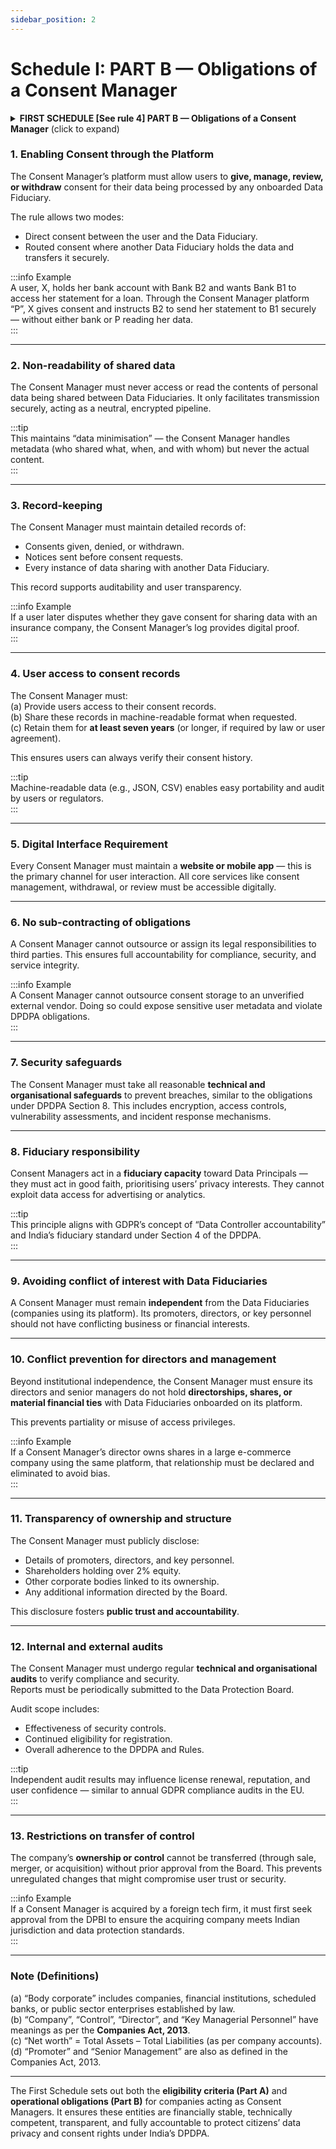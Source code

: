 ```yaml
---
sidebar_position: 2
---
```


# Schedule I: PART B — Obligations of a Consent Manager

<details>  
  <summary><strong>FIRST SCHEDULE [See rule 4] PART B — Obligations of a Consent Manager</strong> (click to expand)</summary>  

1. The Consent Manager shall enable a Data Principal using its platform to give consent to the processing of her personal data by a Data Fiduciary onboarded onto such platform either directly to such Data Fiduciary or through another Data Fiduciary onboarded onto such platform, who maintains such personal data with the consent of that Data Principal.  

 **Illustration.** Individuals are enabled to give, manage, review and withdraw their consent to the processing of their personal data through P, a platform maintained by a Consent Manager. X, an individual, is a registered user on P. B1 and B2 are banks onboarded onto P.  
 Case 1: B1 sends a request on P to X for consent to process personal data contained in her bank account statement. X maintains the bank account statement as a digital record in her digital locker. X uses P to directly give her consent to B1, and proceeds to give B1 access to her bank account statement.  
 Case 2: B1 sends a request on P to X for consent to process personal data contained in her bank account statement. X maintains her bank account with B2. X uses P to route her consent through B2 to B1, while also digitally instructing B2 to send her bank account statement to B1. B2 proceeds to send the bank account statement to B1.  

2. The Consent Manager shall ensure that the manner of making available the personal data or its sharing is such that the contents thereof are not readable by it.  

3. The Consent Manager shall maintain on its platform a record of the following, namely:—  
 (a) Consents given, denied or withdrawn by her;  
 (b) Notices preceding or accompanying requests for consent; and  
 (c) Sharing of her personal data with a transferee Data Fiduciary.  

4. The Consent Manager—  
 (a) shall give the Data Principal using such platform access to such record;  
 (b) shall, on the request of the Data Principal and in accordance with its terms of service, make available to her the information contained in such record, in machine-readable form; and  
 (c) shall maintain such record for at least seven years, or for such longer period as the Data Principal and Consent Manager may agree upon or as may be required by law.  

5. The Consent Manager shall develop and maintain a website or app, or both, as the primary means through which a Data Principal may access the services provided by the Consent Manager.  

6. The Consent Manager shall not sub-contract or assign the performance of any of its obligations under the Act and these rules.  

7. The Consent Manager shall take reasonable security safeguards to prevent personal data breach.  

8. The Consent Manager shall act in a fiduciary capacity in relation to the Data Principal.  

9. The Consent Manager shall avoid conflict of interest with Data Fiduciaries, including in respect of their promoters and key managerial personnel.  

10. The Consent Manager shall have in place measures to ensure that no conflict of interest arises on account of its directors, key managerial personnel and senior management holding a directorship, financial interest, employment or beneficial ownership in Data Fiduciaries, or having a material pecuniary relationship with them.  

11. The Consent Manager shall publish in an easily accessible manner, on its website or app, or both, as the case may be, information regarding—  
 (a) the promoters, directors, key managerial personnel and senior management of the company registered as Consent Manager;  
 (b) every person who holds shares in excess of two per cent of the shareholding of the company registered as Consent Manager;  
 (c) every body corporate in whose shareholding any promoter, director, key managerial personnel or senior management of the Consent Manager holds shares in excess of two per cent as on the first day of the preceding calendar month; and  
 (d) such other information as the Board may direct the Consent Manager to disclose in the interests of transparency.  

12. The Consent Manager shall have in place effective audit mechanisms to review, monitor, evaluate and report the outcome of such audit to the Board, periodically and on such other occasions as the Board may direct, in respect of—  
 (a) technical and organisational controls, systems, procedures and safeguards;  
 (b) continued fulfilment of the conditions of registration; and  
 (c) adherence to its obligations under the Act and these rules.  

13. The control of the company registered as the Consent Manager shall not be transferred by way of sale, merger or otherwise, except with the previous approval of the Board and subject to fulfilment of such conditions as the Board may specify in this behalf.  

**Note:** In this Schedule,—  
(a) the expression “body corporate” shall include a company, a body corporate as defined under clause (11) of section 2 of the Companies Act, 2013 (18 of 2013), a firm, a financial institution, a scheduled bank or a public sector enterprise established or constituted by or under any Central Act, Provincial Act or State Act, and any other incorporated association of persons or body of individuals;  
(b) the expressions “company”, “control”, “director” and “key managerial personnel” shall have the same meanings as are respectively assigned to them in the Companies Act, 2013 (18 of 2013);  
(c) the expression “net worth” shall mean the aggregate value of total assets as reduced by the value of liabilities of the Consent Manager as appearing in its books of accounts; and  
(d) the expressions “promoter” and “senior management” shall have the same meanings as are respectively assigned to them in the Companies Act, 2013 (18 of 2013).  

</details>


### 1. Enabling Consent through the Platform  

The Consent Manager’s platform must allow users to **give, manage, review, or withdraw** consent for their data being processed by any onboarded Data Fiduciary.  

The rule allows two modes:  
- Direct consent between the user and the Data Fiduciary.  
- Routed consent where another Data Fiduciary holds the data and transfers it securely.  

:::info Example  
A user, X, holds her bank account with Bank B2 and wants Bank B1 to access her statement for a loan. Through the Consent Manager platform “P”, X gives consent and instructs B2 to send her statement to B1 securely — without either bank or P reading her data.  
:::

---

### 2. Non-readability of shared data  

The Consent Manager must never access or read the contents of personal data being shared between Data Fiduciaries. It only facilitates transmission securely, acting as a neutral, encrypted pipeline.  

:::tip  
This maintains “data minimisation” — the Consent Manager handles metadata (who shared what, when, and with whom) but never the actual content.  
:::

---

### 3. Record-keeping  

The Consent Manager must maintain detailed records of:  
- Consents given, denied, or withdrawn.  
- Notices sent before consent requests.  
- Every instance of data sharing with another Data Fiduciary.  

This record supports auditability and user transparency.  

:::info Example  
If a user later disputes whether they gave consent for sharing data with an insurance company, the Consent Manager’s log provides digital proof.  
:::

---

### 4. User access to consent records  

The Consent Manager must:  
(a) Provide users access to their consent records.  
(b) Share these records in machine-readable format when requested.  
(c) Retain them for **at least seven years** (or longer, if required by law or user agreement).  

This ensures users can always verify their consent history.  

:::tip  
Machine-readable data (e.g., JSON, CSV) enables easy portability and audit by users or regulators.  
:::

---

### 5. Digital Interface Requirement  

Every Consent Manager must maintain a **website or mobile app** — this is the primary channel for user interaction. All core services like consent management, withdrawal, or review must be accessible digitally.  

---

### 6. No sub-contracting of obligations  

A Consent Manager cannot outsource or assign its legal responsibilities to third parties. This ensures full accountability for compliance, security, and service integrity.  

:::info Example  
A Consent Manager cannot outsource consent storage to an unverified external vendor. Doing so could expose sensitive user metadata and violate DPDPA obligations.  
:::

---

### 7. Security safeguards  

The Consent Manager must take all reasonable **technical and organisational safeguards** to prevent breaches, similar to the obligations under DPDPA Section 8. This includes encryption, access controls, vulnerability assessments, and incident response mechanisms.  

---

### 8. Fiduciary responsibility  

Consent Managers act in a **fiduciary capacity** toward Data Principals — they must act in good faith, prioritising users’ privacy interests. They cannot exploit data access for advertising or analytics.  

:::tip  
This principle aligns with GDPR’s concept of “Data Controller accountability” and India’s fiduciary standard under Section 4 of the DPDPA.  
:::

---

### 9. Avoiding conflict of interest with Data Fiduciaries  

A Consent Manager must remain **independent** from the Data Fiduciaries (companies using its platform). Its promoters, directors, or key personnel should not have conflicting business or financial interests.  

---

### 10. Conflict prevention for directors and management  

Beyond institutional independence, the Consent Manager must ensure its directors and senior managers do not hold **directorships, shares, or material financial ties** with Data Fiduciaries onboarded on its platform.  

This prevents partiality or misuse of access privileges.  

:::info Example  
If a Consent Manager’s director owns shares in a large e-commerce company using the same platform, that relationship must be declared and eliminated to avoid bias.  
:::

---

### 11. Transparency of ownership and structure  

The Consent Manager must publicly disclose:  
- Details of promoters, directors, and key personnel.  
- Shareholders holding over 2% equity.  
- Other corporate bodies linked to its ownership.  
- Any additional information directed by the Board.  

This disclosure fosters **public trust and accountability**.  

---

### 12. Internal and external audits  

The Consent Manager must undergo regular **technical and organisational audits** to verify compliance and security.  
Reports must be periodically submitted to the Data Protection Board.  

Audit scope includes:  
- Effectiveness of security controls.  
- Continued eligibility for registration.  
- Overall adherence to the DPDPA and Rules.  

:::tip  
Independent audit results may influence license renewal, reputation, and user confidence — similar to annual GDPR compliance audits in the EU.  
:::

---

### 13. Restrictions on transfer of control  

The company’s **ownership or control** cannot be transferred (through sale, merger, or acquisition) without prior approval from the Board. This prevents unregulated changes that might compromise user trust or security.  

:::info Example  
If a Consent Manager is acquired by a foreign tech firm, it must first seek approval from the DPBI to ensure the acquiring company meets Indian jurisdiction and data protection standards.  
:::

---

### Note (Definitions)  

(a) “Body corporate” includes companies, financial institutions, scheduled banks, or public sector enterprises established by law.  
(b) “Company”, “Control”, “Director”, and “Key Managerial Personnel” have meanings as per the **Companies Act, 2013**.  
(c) “Net worth” = Total Assets – Total Liabilities (as per company accounts).  
(d) “Promoter” and “Senior Management” are also as defined in the Companies Act, 2013.  

---

The First Schedule sets out both the **eligibility criteria (Part A)** and **operational obligations (Part B)** for companies acting as Consent Managers. It ensures these entities are financially stable, technically competent, transparent, and fully accountable to protect citizens’ data privacy and consent rights under India’s DPDPA.  